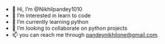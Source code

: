 - 👋 Hi, I’m @Nikhilpandey1010
- 👀 I’m interested in learn to code
- 🌱 I’m currently learning python
- 💞️ I’m looking to collaborate on python projects
- 📫 you can reach me through pandeynikhilone@gmail.com.

<!---
Nikhilpandey1010/Nikhilpandey1010 is a ✨ special ✨ repository because its `README.md` (this file) appears on your GitHub profile.
You can click the Preview link to take a look at your changes.
--->

